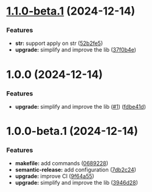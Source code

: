 # [1.1.0-beta.1](https://github.com/jmfiaschi/env_applier/compare/v1.0.0...v1.1.0-beta.1) (2024-12-14)


### Features

* **str:** support apply on str ([52b2fe5](https://github.com/jmfiaschi/env_applier/commit/52b2fe558bd21ce54ebeb5ec1e01b0057b363294))
* **upgrade:** simplify and improve the lib ([37f0b4e](https://github.com/jmfiaschi/env_applier/commit/37f0b4ef323f5b75c9eba7cbb19464b834f7f518))

# 1.0.0 (2024-12-14)


### Features

* **upgrade:** simplify and improve the lib ([#1](https://github.com/jmfiaschi/env_applier/issues/1)) ([fdbe41d](https://github.com/jmfiaschi/env_applier/commit/fdbe41d5c6f55b2d6f82e645d5f8570cc13deb0d))

# 1.0.0-beta.1 (2024-12-14)


### Features

* **makefile:** add commands ([0689228](https://github.com/jmfiaschi/env_applier/commit/06892288bb9a166e033b7c783e6cb25c4a77c51c))
* **semantic-release:** add configuration ([7db2c24](https://github.com/jmfiaschi/env_applier/commit/7db2c24f6cf3a109da4af70dbf64d587d883119f))
* **upgrade:** improve CI ([9f64a55](https://github.com/jmfiaschi/env_applier/commit/9f64a55198640956746797c32573644765c57b13))
* **upgrade:** simplify and improve the lib ([3946d28](https://github.com/jmfiaschi/env_applier/commit/3946d2814bd7f24919c39f948229a4950a497846))
